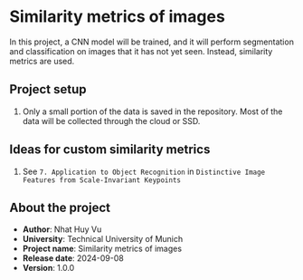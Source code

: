 # Similarity metrics of images
In this project, a CNN model will be trained, and it will perform segmentation and classification on images that it has
not yet seen. Instead, similarity metrics are used.

## Project setup
1. Only a small portion of the data is saved in the repository. Most of the data will be collected through the cloud
or SSD.

## Ideas for custom similarity metrics
1. See `7. Application to Object Recognition` in `Distinctive Image Features from Scale-Invariant Keypoints`

## About the project
- **Author**: Nhat Huy Vu
- **University**: Technical University of Munich
- **Project name**: Similarity metrics of images
- **Release date**: 2024-09-08
- **Version**: 1.0.0
